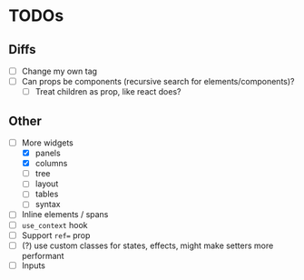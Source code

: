 # TODOs

## Diffs

- [ ] Change my own tag
- [ ] Can props be components (recursive search for elements/components)?
  - [ ] Treat children as prop, like react does?

## Other

- [ ] More widgets
  - [x] panels
  - [x] columns
  - [ ] tree
  - [ ] layout
  - [ ] tables
  - [ ] syntax
- [ ] Inline elements / spans
- [ ] `use_context` hook
- [ ] Support `ref=` prop
- [ ] (?) use custom classes for states, effects, might make setters more performant
- [ ] Inputs
